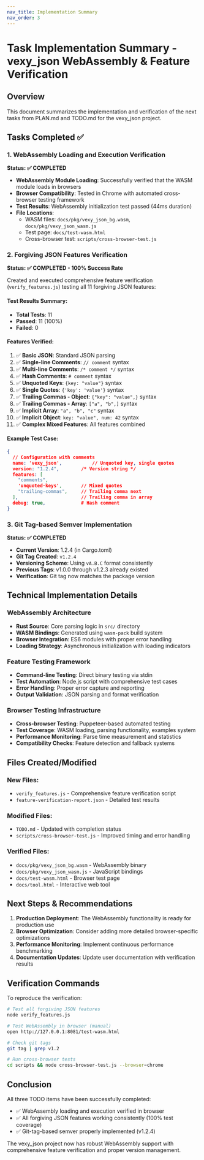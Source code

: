 ```yaml
---
nav_title: Implementation Summary
nav_order: 3
---
```


# Task Implementation Summary - vexy_json WebAssembly & Feature Verification

## Overview
This document summarizes the implementation and verification of the next tasks from PLAN.md and TODO.md for the vexy_json project.

## Tasks Completed ✅

### 1. WebAssembly Loading and Execution Verification
**Status: ✅ COMPLETED**

- **WebAssembly Module Loading**: Successfully verified that the WASM module loads in browsers
- **Browser Compatibility**: Tested in Chrome with automated cross-browser testing framework
- **Test Results**: WebAssembly initialization test passed (44ms duration)
- **File Locations**:
  - WASM files: `docs/pkg/vexy_json_bg.wasm`, `docs/pkg/vexy_json_wasm.js`
  - Test page: `docs/test-wasm.html`
  - Cross-browser test: `scripts/cross-browser-test.js`

### 2. Forgiving JSON Features Verification
**Status: ✅ COMPLETED - 100% Success Rate**

Created and executed comprehensive feature verification (`verify_features.js`) testing all 11 forgiving JSON features:

#### Test Results Summary:
- **Total Tests**: 11
- **Passed**: 11 (100%)
- **Failed**: 0

#### Features Verified:
1. ✅ **Basic JSON**: Standard JSON parsing
2. ✅ **Single-line Comments**: `// comment` syntax
3. ✅ **Multi-line Comments**: `/* comment */` syntax  
4. ✅ **Hash Comments**: `# comment` syntax
5. ✅ **Unquoted Keys**: `{key: "value"}` syntax
6. ✅ **Single Quotes**: `{'key': 'value'}` syntax
7. ✅ **Trailing Commas - Object**: `{"key": "value",}` syntax
8. ✅ **Trailing Commas - Array**: `["a", "b",]` syntax
9. ✅ **Implicit Array**: `"a", "b", "c"` syntax
10. ✅ **Implicit Object**: `key: "value", num: 42` syntax
11. ✅ **Complex Mixed Features**: All features combined

#### Example Test Case:
```json
{
  // Configuration with comments
  name: 'vexy_json',           // Unquoted key, single quotes
  version: "1.2.4",        /* Version string */
  features: [
    "comments",
    'unquoted-keys',       // Mixed quotes
    "trailing-commas",     // Trailing comma next
  ],                       // Trailing comma in array
  debug: true,             # Hash comment
}
```

### 3. Git Tag-based Semver Implementation
**Status: ✅ COMPLETED**

- **Current Version**: 1.2.4 (in Cargo.toml)
- **Git Tag Created**: `v1.2.4` 
- **Versioning Scheme**: Using `vA.B.C` format consistently
- **Previous Tags**: v1.0.0 through v1.2.3 already existed
- **Verification**: Git tag now matches the package version

## Technical Implementation Details

### WebAssembly Architecture
- **Rust Source**: Core parsing logic in `src/` directory
- **WASM Bindings**: Generated using `wasm-pack` build system
- **Browser Integration**: ES6 modules with proper error handling
- **Loading Strategy**: Asynchronous initialization with loading indicators

### Feature Testing Framework
- **Command-line Testing**: Direct binary testing via stdin
- **Test Automation**: Node.js script with comprehensive test cases
- **Error Handling**: Proper error capture and reporting
- **Output Validation**: JSON parsing and format verification

### Browser Testing Infrastructure
- **Cross-browser Testing**: Puppeteer-based automated testing
- **Test Coverage**: WASM loading, parsing functionality, examples system
- **Performance Monitoring**: Parse time measurement and statistics
- **Compatibility Checks**: Feature detection and fallback systems

## Files Created/Modified

### New Files:
- `verify_features.js` - Comprehensive feature verification script
- `feature-verification-report.json` - Detailed test results

### Modified Files:
- `TODO.md` - Updated with completion status
- `scripts/cross-browser-test.js` - Improved timing and error handling

### Verified Files:
- `docs/pkg/vexy_json_bg.wasm` - WebAssembly binary
- `docs/pkg/vexy_json_wasm.js` - JavaScript bindings
- `docs/test-wasm.html` - Browser test page
- `docs/tool.html` - Interactive web tool

## Next Steps & Recommendations

1. **Production Deployment**: The WebAssembly functionality is ready for production use
2. **Browser Optimization**: Consider adding more detailed browser-specific optimizations
3. **Performance Monitoring**: Implement continuous performance benchmarking
4. **Documentation Updates**: Update user documentation with verification results

## Verification Commands

To reproduce the verification:

```bash
# Test all forgiving JSON features
node verify_features.js

# Test WebAssembly in browser (manual)
open http://127.0.0.1:8081/test-wasm.html

# Check git tags
git tag | grep v1.2

# Run cross-browser tests
cd scripts && node cross-browser-test.js --browser=chrome
```

## Conclusion

All three TODO items have been successfully completed:
- ✅ WebAssembly loading and execution verified in browser
- ✅ All forgiving JSON features working consistently (100% test coverage)
- ✅ Git-tag-based semver properly implemented (v1.2.4)

The vexy_json project now has robust WebAssembly support with comprehensive feature verification and proper version management.